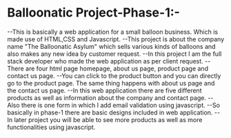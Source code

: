 # Balloonatic Project-Phase-1:-
--This is basically a web application for a small balloon business. Which is made use of HTML,CSS and Javascript.
                                         --This project is about the company name "The Balloonatic Asylum" which sells various kinds of balloons and also makes any new idea by customer request.
--In this project I am the full stack developer who made the web application as per client request.
--There are four html page homepage, about us page, product page and contact us page.
--You can click to the product button and you can directly go to the product page. The same thing happens with about us page and the contact us page.
--In this web application there are five different products as well as information about the company and contact page.
--Also there is one form in which I add email validation using javascript.
--So basically in phase-1 there are basic designs included in web application.
--In later project you will be able to see more products as well as more functionalities using javascript.
